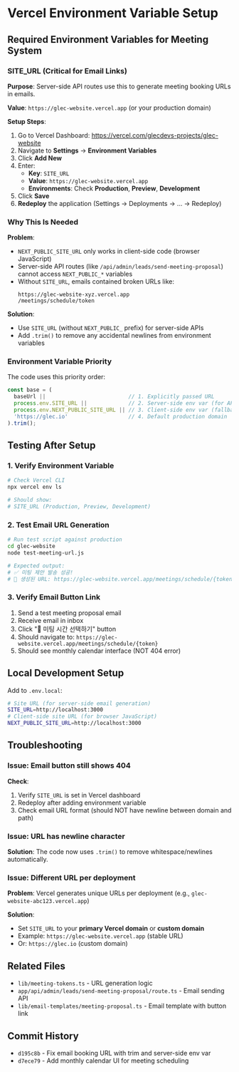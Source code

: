 # Vercel Environment Variable Setup

## Required Environment Variables for Meeting System

### SITE_URL (Critical for Email Links)

**Purpose**: Server-side API routes use this to generate meeting booking URLs in emails.

**Value**: `https://glec-website.vercel.app` (or your production domain)

**Setup Steps**:

1. Go to Vercel Dashboard: https://vercel.com/glecdevs-projects/glec-website
2. Navigate to **Settings** → **Environment Variables**
3. Click **Add New**
4. Enter:
   - **Key**: `SITE_URL`
   - **Value**: `https://glec-website.vercel.app`
   - **Environments**: Check **Production**, **Preview**, **Development**
5. Click **Save**
6. **Redeploy** the application (Settings → Deployments → ... → Redeploy)

### Why This Is Needed

**Problem**:
- `NEXT_PUBLIC_SITE_URL` only works in client-side code (browser JavaScript)
- Server-side API routes (like `/api/admin/leads/send-meeting-proposal`) cannot access `NEXT_PUBLIC_*` variables
- Without `SITE_URL`, emails contained broken URLs like:
  ```
  https://glec-website-xyz.vercel.app
  /meetings/schedule/token
  ```

**Solution**:
- Use `SITE_URL` (without `NEXT_PUBLIC_` prefix) for server-side APIs
- Add `.trim()` to remove any accidental newlines from environment variables

### Environment Variable Priority

The code uses this priority order:

```typescript
const base = (
  baseUrl ||                          // 1. Explicitly passed URL
  process.env.SITE_URL ||             // 2. Server-side env var (for APIs)
  process.env.NEXT_PUBLIC_SITE_URL || // 3. Client-side env var (fallback)
  'https://glec.io'                   // 4. Default production domain
).trim();
```

## Testing After Setup

### 1. Verify Environment Variable

```bash
# Check Vercel CLI
npx vercel env ls

# Should show:
# SITE_URL (Production, Preview, Development)
```

### 2. Test Email URL Generation

```bash
# Run test script against production
cd glec-website
node test-meeting-url.js

# Expected output:
# ✅ 미팅 제안 발송 성공!
# 🔗 생성된 URL: https://glec-website.vercel.app/meetings/schedule/{token}
```

### 3. Verify Email Button Link

1. Send a test meeting proposal email
2. Receive email in inbox
3. Click "📅 미팅 시간 선택하기" button
4. Should navigate to: `https://glec-website.vercel.app/meetings/schedule/{token}`
5. Should see monthly calendar interface (NOT 404 error)

## Local Development Setup

Add to `.env.local`:

```bash
# Site URL (for server-side email generation)
SITE_URL=http://localhost:3000
# Client-side site URL (for browser JavaScript)
NEXT_PUBLIC_SITE_URL=http://localhost:3000
```

## Troubleshooting

### Issue: Email button still shows 404

**Check**:
1. Verify `SITE_URL` is set in Vercel dashboard
2. Redeploy after adding environment variable
3. Check email URL format (should NOT have newline between domain and path)

### Issue: URL has newline character

**Solution**: The code now uses `.trim()` to remove whitespace/newlines automatically.

### Issue: Different URL per deployment

**Problem**: Vercel generates unique URLs per deployment (e.g., `glec-website-abc123.vercel.app`)

**Solution**:
- Set `SITE_URL` to your **primary Vercel domain** or **custom domain**
- Example: `https://glec-website.vercel.app` (stable URL)
- Or: `https://glec.io` (custom domain)

## Related Files

- `lib/meeting-tokens.ts` - URL generation logic
- `app/api/admin/leads/send-meeting-proposal/route.ts` - Email sending API
- `lib/email-templates/meeting-proposal.ts` - Email template with button link

## Commit History

- `d195c8b` - Fix email booking URL with trim and server-side env var
- `d7ece79` - Add monthly calendar UI for meeting scheduling
